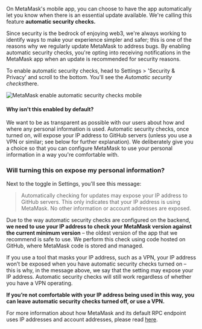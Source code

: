 On MetaMask's mobile app, you can choose to have the app automatically let you know when there is an essential update available. We're calling this feature **automatic security checks.**


Since security is the bedrock of enjoying web3, we're always working to identify ways to make your experience simpler and safer; this is one of the reasons why we regularly update MetaMask to address bugs. By enabling automatic security checks, you're opting into receiving notifications in the MetaMask app when an update is recommended for security reasons.


To enable automatic security checks, head to Settings > 'Security & Privacy' and scroll to the bottom. You'll see the *Automatic security checks*there.


![MetaMask enable automatic security checks mobile](https://support.metamask.io/hc/article_attachments/17272495016731)



#### Why isn't this enabled by default?


We want to be as transparent as possible with our users about how and where any personal information is used. Automatic security checks, once turned on, will expose your IP address to GitHub servers (unless you use a VPN or similar; see below for further explanation). We deliberately give you a choice so that you can configure MetaMask to use your personal information in a way you're comfortable with.



### Will turning this on expose my personal information?


Next to the toggle in Settings, you'll see this message:



> Automatically checking for updates may expose your IP address to GitHub servers. This only indicates that your IP address is using MetaMask. No other information or account addresses are exposed.


Due to the way automatic security checks are configured on the backend, **we need to use your IP address to check your MetaMask version against the current minimum version** – the oldest version of the app that we recommend is safe to use. We perform this check using code hosted on GitHub, where MetaMask code is stored and managed.


If you use a tool that masks your IP address, such as a VPN, your IP address won’t be exposed when you have automatic security checks turned on – this is why, in the message above, we say that the setting may expose your IP address. Automatic security checks will still work regardless of whether you have a VPN operating.


**If you’re not comfortable with your IP address being used in this way, you can leave automatic security checks turned off, or use a VPN.**


For more information about how MetaMask and its default RPC endpoint uses IP addresses and account addresses, please read [here](https://consensys.net/blog/news/consensys-data-retention-update/).

